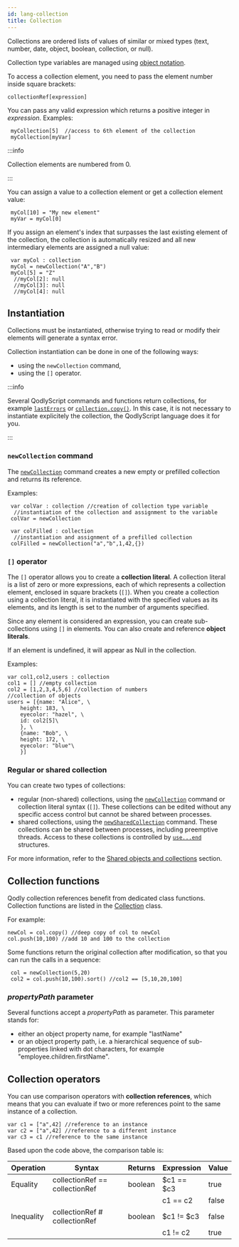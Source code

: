 ```yaml
---
id: lang-collection
title: Collection
---
```


Collections are ordered lists of values of similar or mixed types (text, number, date, object, boolean, collection, or null).

Collection type variables are managed using [object notation](lang-object.md#syntax-basics).

To access a collection element, you need to pass the element number inside square brackets:

```qs
collectionRef[expression]
```

You can pass any valid expression which returns a positive integer in *expression*. Examples:

```qs
 myCollection[5]  //access to 6th element of the collection
 myCollection[myVar]
```

:::info

Collection elements are numbered from 0.

:::

You can assign a value to a collection element or get a collection element value:

```qs
 myCol[10] = "My new element"
 myVar = myCol[0]
```

If you assign an element's index that surpasses the last existing element of the collection, the collection is automatically resized and all new intermediary elements are assigned a null value:

```qs
 var myCol : collection
 myCol = newCollection("A","B")
 myCol[5] = "Z"
  //myCol[2]: null
  //myCol[3]: null
  //myCol[4]: null
```

## Instantiation

Collections must be instantiated, otherwise trying to read or modify their elements will generate a syntax error.

Collection instantiation can be done in one of the following ways:

- using the `newCollection` command,
- using the `[]` operator.

:::info

Several QodlyScript commands and functions return collections, for example [`lastErrors`](https://doc.4d.com/4dv20/help/command/en/page1799.html) or [`collection.copy()`](../CollectionClass.md#copy). In this case, it is not necessary to instantiate explicitely the collection, the QodlyScript language does it for you.

:::

### `newCollection` command

The [`newCollection`](../commands/newCollection) command creates a new empty or prefilled collection and returns its reference.

Examples:

```qs
 var colVar : collection //creation of collection type variable
  //instantiation of the collection and assignment to the variable
 colVar = newCollection

 var colFilled : collection
  //instantiation and assignment of a prefilled collection
 colFilled = newCollection("a","b",1,42,{})

```

### `[]` operator

The `[]` operator allows you to create a **collection literal**. A collection literal is a list of zero or more expressions, each of which represents a collection element, enclosed in square brackets (`[]`). When you create a collection using a collection literal, it is instantiated with the specified values as its elements, and its length is set to the number of arguments specified.

Since any element is considered an expression, you can create sub-collections using `[]` in elements. You can also create and reference **object literals**.

If an element is undefined, it will appear as Null in the collection.

Examples:

```qs
var col1,col2,users : collection
col1 = [] //empty collection
col2 = [1,2,3,4,5,6] //collection of numbers
//collection of objects
users = [{name: "Alice", \
    height: 183, \
    eyecolor: "hazel", \
    id: col2[5]\
    }, \
    {name: "Bob", \
    height: 172, \
    eyecolor: "blue"\
    }]
```


### Regular or shared collection  

You can create two types of collections:

- regular (non-shared) collections, using the [`newCollection`](../commands/newCollection) command or collection literal syntax (`[]`). These collections can be edited without any specific access control but cannot be shared between processes.
- shared collections, using the [`newSharedCollection`](../commands/newSharedCollection) command. These collections can be shared between processes, including preemptive threads. Access to these collections is controlled by [`use...end`](lang-shared.md#useend) structures.

For more information, refer to the [Shared objects and collections](lang-shared.md) section.

## Collection functions  

Qodly collection references benefit from dedicated class functions. Collection functions are listed in the [Collection](../CollectionClass.md) class.

For example:

```qs
newCol = col.copy() //deep copy of col to newCol
col.push(10,100) //add 10 and 100 to the collection
```

Some functions return the original collection after modification, so that you can run the calls in a sequence:

```qs
 col = newCollection(5,20)
 col2 = col.push(10,100).sort() //col2 == [5,10,20,100]
```


### *propertyPath* parameter


Several functions accept a *propertyPath* as parameter. This parameter stands for:

- either an object property name, for example "lastName"
- or an object property path, i.e. a hierarchical sequence of sub-properties linked with dot characters, for example "employee.children.firstName".

## Collection operators

You can use comparison operators with **collection references**, which means that you can evaluate if two or more references point to the same instance of a collection.

```qs
var c1 = ["a",42] //reference to an instance
var c2 = ["a",42] //reference to a different instance
var c3 = c1 //reference to the same instance
```

Based upon the code above, the comparison table is:

|Operation |Syntax |Returns |Expression |Value|
|---|---|---|---|---|
|Equality |collectionRef == collectionRef |boolean |$c1 == $c3 |true|
|  | ||c1 == c2 |false|
|Inequality |collectionRef # collectionRef |boolean |$c1 != $c3 |false|
|   |||c1 != c2 |true|
